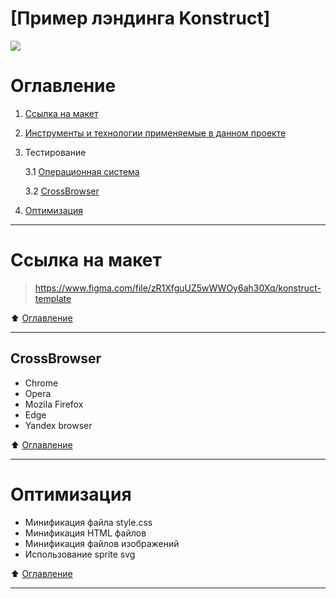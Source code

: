 # [Пример лэндинга Konstruct]
![](https://sob1975.github.io/img/dist/img/Konstruct.jpg)
# Оглавление
1. [Ссылка на макет](#ссылка-на-макет)
2. [Инструменты и технологии применяемые в данном проекте](#инструменты-и-технологии-применяемые-в-данном-проекте) 
3. Тестирование 

    3.1 [Операционная система](#операционная-система)
    
    3.2 [CrossBrowser](#crossbrowser)

4. [Оптимизация](#оптимизация)
____
# Ссылка на макет 
> https://www.figma.com/file/zR1XfguUZ5wWWOy6ah30Xq/konstruct-template

:arrow_up: [Оглавление](#оглавление)
____

## CrossBrowser
- Chrome
- Opera
- Mozila Firefox
- Edge
- Yandex browser

:arrow_up: [Оглавление](#оглавление)
____
# Оптимизация
- Минификация файла style.css
- Минификация HTML файлов
- Минификация файлов изображений
- Использование sprite svg

:arrow_up: [Оглавление](#оглавление)
____



